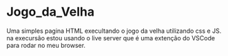 # Jogo_da_Velha

Uma simples pagina HTML execultando o jogo da velha utilizando css e JS.
na execursão estou usando o live server que é uma extenção do VSCode para rodar no meu browser. 